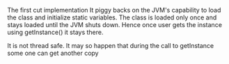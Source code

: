 The first cut implementation
It piggy backs on the JVM's capability to load the class and initialize static 
variables. The class is loaded only once and stays loaded until the JVM shuts
down. Hence once user gets the instance using getInstance() it stays there.

It is not thread safe. It may so happen that during the call to getInstance
some one can get another copy

